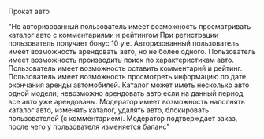 Прокат авто

"Не авторизованный пользователь имеет возможность просматривать каталог авто с комментариями и рейтингом
При регистрации пользователь получает бонус 10 у.е. 
Авторизованный пользователь имеет возможность арендовать авто, но не более одного.
Пользователь имеет возможность производить поиск по характеристикам авто. 
Пользователь имеет возможность оставить комментарий и рейтинг.
Пользователь имеет возможность просмотреть информацию по дате окончания аренды автомобилей.
Каталог может иметь несколько авто одной модели, невозможно арендовать авто если на данный период  все авто уже арендованы. 
Модератор имеет возможность наполнять каталог авто, изменять каталог, удалять авто, блокировать пользователей (с комментарием).
Модератор подтверждает заказ, после чего у пользователя изменяется баланс"
